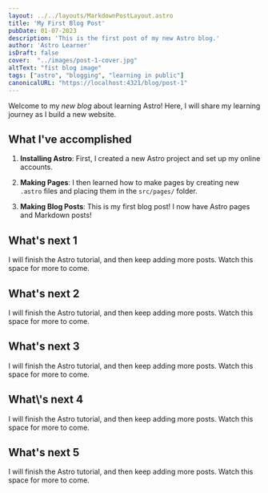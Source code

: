 ```yaml
---
layout: ../../layouts/MarkdownPostLayout.astro
title: 'My First Blog Post'
pubDate: 01-07-2023
description: 'This is the first post of my new Astro blog.'
author: 'Astro Learner'
isDraft: false
cover:  "../images/post-1-cover.jpg"
altText: "fist blog image"
tags: ["astro", "blogging", "learning in public"]
canonicalURL: "https://localhost:4321/blog/post-1"
---
```



Welcome to my _new blog_ about learning Astro! Here, I will share my learning journey as I build a new website.

## What I've accomplished

1. **Installing Astro**: First, I created a new Astro project and set up my online accounts.

2. **Making Pages**: I then learned how to make pages by creating new `.astro` files and placing them in the `src/pages/` folder.

3. **Making Blog Posts**: This is my first blog post! I now have Astro pages and Markdown posts!




## What's next 1

I will finish the Astro tutorial, and then keep adding more posts. Watch this space for more to come.

## What's next 2

I will finish the Astro tutorial, and then keep adding more posts. Watch this space for more to come.
 
## What's next 3

I will finish the Astro tutorial, and then keep adding more posts. Watch this space for more to come.

## What\\'s next 4

I will finish the Astro tutorial, and then keep adding more posts. Watch this space for more to come.

## What's next 5

I will finish the Astro tutorial, and then keep adding more posts. Watch this space for more to come.